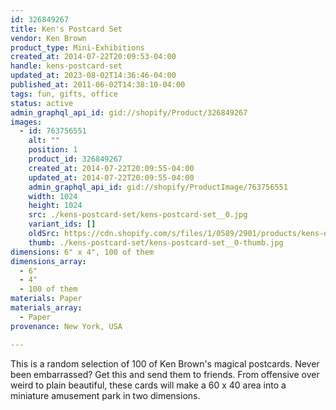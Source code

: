 ```yaml
---
id: 326849267
title: Ken's Postcard Set
vendor: Ken Brown
product_type: Mini-Exhibitions
created_at: 2014-07-22T20:09:53-04:00
handle: kens-postcard-set
updated_at: 2023-08-02T14:36:46-04:00
published_at: 2011-06-02T14:38:10-04:00
tags: fun, gifts, office
status: active
admin_graphql_api_id: gid://shopify/Product/326849267
images:
  - id: 763756551
    alt: ""
    position: 1
    product_id: 326849267
    created_at: 2014-07-22T20:09:55-04:00
    updated_at: 2014-07-22T20:09:55-04:00
    admin_graphql_api_id: gid://shopify/ProductImage/763756551
    width: 1024
    height: 1024
    src: ./kens-postcard-set/kens-postcard-set__0.jpg
    variant_ids: []
    oldSrc: https://cdn.shopify.com/s/files/1/0589/2901/products/kens-deck-of-cards.jpeg?v=1406074195
    thumb: ./kens-postcard-set/kens-postcard-set__0-thumb.jpg
dimensions: 6" x 4", 100 of them
dimensions_array:
  - 6"
  - 4"
  - 100 of them
materials: Paper
materials_array:
  - Paper
provenance: New York, USA

---
```


This is a random selection of 100 of Ken Brown's magical postcards. Never been embarrassed? Get this and send them to friends. From offensive over weird to plain beautiful, these cards will make a 60 x 40 area into a miniature amusement park in two dimensions.